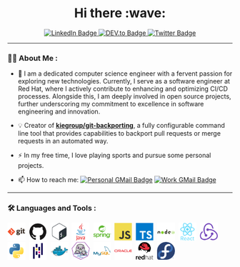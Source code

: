 <div align="center">
  <h1>
    Hi there :wave:
  </h1>  
  <div id="badges">
    <a href="https://www.linkedin.com/in/lampajr/">
      <img src="https://img.shields.io/badge/LinkedIn-blue?style=for-the-badge&logo=linkedin&logoColor=white" alt="LinkedIn Badge"/>
    </a>
    <a href="https://dev.to/lampajr">
      <img src="https://img.shields.io/badge/DEV-black?style=for-the-badge&logo=dev.to&logoColor=white" alt="DEV.to Badge"/>
    </a>
    <a href="https://twitter.com/lampajr95">
      <img src="https://img.shields.io/badge/Twitter-blue?style=for-the-badge&logo=twitter&logoColor=white" alt="Twitter Badge"/>
    </a>
  </div>
<!--   <img src="https://komarev.com/ghpvc/?username=lampajr&style=flat-square&color=blue" alt=""/> -->
</div>

---

### :man_technologist: About Me :

- 🔭 I am a dedicated computer science engineer with a fervent passion for exploring new technologies. Currently, I serve as a software engineer at Red Hat, where I actively contribute to enhancing and optimizing CI/CD processes. Alongside this, I am deeply involved in open source projects, further underscoring my commitment to excellence in software engineering and innovation.

- :bulb: Creator of [**kiegroup/git-backporting**](https://github.com/kiegroup/git-backporting), a fully configurable command line tool that provides capabilities to backport pull requests or merge requests in an automated way.

- :zap: In my free time, I love playing sports and pursue some personal projects.

- :mailbox: How to reach me: [![Personal GMail Badge](https://img.shields.io/badge/Personal-blue?style=flat-square&logo=gmail&logoColor=white)](mailto:a.lamparelli95@gmail.com) [![Work GMail Badge](https://img.shields.io/badge/work-red?style=flat-square&logo=red-hat&logoColor=white)](mailto:andrea.lamparelli@redhat.com)

---

### :hammer_and_wrench: Languages and Tools :

<div id="technologies">
  <img src="https://github.com/devicons/devicon/blob/master/icons/git/git-original-wordmark.svg" title="Git" alt="Git" width="40" height="40"/>&nbsp;
  <img src="https://github.com/devicons/devicon/blob/master/icons/github/github-original.svg" title="GitHub" alt="GitHub" width="40" height="40"/>&nbsp;
  <img src="https://github.com/devicons/devicon/blob/master/icons/bash/bash-original.svg" title="Bash" alt="Bash" width="40" height="40"/>&nbsp;
  <img src="https://github.com/devicons/devicon/blob/master/icons/java/java-original-wordmark.svg" title="Java" alt="Java" width="40" height="40"/>&nbsp;
  <img src="https://github.com/devicons/devicon/blob/master/icons/spring/spring-original-wordmark.svg" title="Spring" alt="Spring" width="40" height="40"/>&nbsp;
  <img src="https://github.com/devicons/devicon/blob/master/icons/javascript/javascript-original.svg" title="JavaScript" alt="JavaScript" width="40" height="40"/>&nbsp;
  <img src="https://github.com/devicons/devicon/blob/master/icons/typescript/typescript-original.svg" title="Typescript" alt="Typescript" width="40" height="40"/>&nbsp;
  <img src="https://github.com/devicons/devicon/blob/master/icons/nodejs/nodejs-original-wordmark.svg" title="NodeJS" alt="NodeJS" width="40" height="40"/>&nbsp;
  <img src="https://github.com/devicons/devicon/blob/master/icons/react/react-original-wordmark.svg" title="React" alt="React" width="40" height="40"/>&nbsp;
  <img src="https://github.com/devicons/devicon/blob/master/icons/redux/redux-original.svg" title="Redux" alt="Redux" width="40" height="40"/>&nbsp;
  <img src="https://github.com/devicons/devicon/blob/master/icons/python/python-original.svg" title="Python" alt="Python" width="40" height="40"/>&nbsp;
  <img src="https://github.com/devicons/devicon/blob/master/icons/pandas/pandas-original.svg" title="Pandas" alt="Pandas" width="40" height="40"/>&nbsp;
  <img src="https://github.com/devicons/devicon/blob/master/icons/docker/docker-original.svg" title="Docker" alt="Docker" width="40" height="40"/>&nbsp;
  <img src="https://github.com/devicons/devicon/blob/master/icons/podman/podman-original.svg" title="Podman" alt="Podman" width="40" height="40"/>&nbsp;
  <img src="https://github.com/devicons/devicon/blob/master/icons/mysql/mysql-original-wordmark.svg" title="MySQL" alt="MySQL" width="40" height="40"/>&nbsp;
  <img src="https://github.com/devicons/devicon/blob/master/icons/oracle/oracle-original.svg" title="Oracle" alt="Oracle" width="40" height="40"/>&nbsp;
  <img src="https://github.com/devicons/devicon/blob/master/icons/redhat/redhat-original-wordmark.svg" title="RedHat" alt="RedHat" width="40" height="40"/>&nbsp;
  <img src="https://github.com/devicons/devicon/blob/master/icons/fedora/fedora-original.svg" title="Fedora" alt="Fedora" width="40" height="40"/>&nbsp;
</div>

<!-- --- -->

<!-- ### :fire: My Stats :

<div id="badges" align="left">
  <a href="https://git.io/streak-stats" align="center">
    <img src="http://github-readme-streak-stats.herokuapp.com?user=lampajr&theme=dark&background=000000" alt="GitHub Streak"/>
  </a>
  
  <picture>
    <source 
      srcset="https://github-readme-stats.vercel.app/api?username=lampajr&show_icons=true&hide_border=true&theme=dark"
      media="(prefers-color-scheme: dark)"
    />
    <source
      srcset="https://github-readme-stats.vercel.app/api?username=lampajr&show_icons=true&hide_border=true&theme=transparent"
      media="(prefers-color-scheme: light), (prefers-color-scheme: no-preference)"
    />
    <img src="https://github-readme-stats.vercel.app/api?username=lampajr&show_icons=true&hide_border=true&theme=transparent" />
   </picture>
   
   <picture>
    <source 
      srcset="https://github-readme-stats.vercel.app/api/top-langs?username=lampajr&show_icons=true&hide_border=true&layout=normal&theme=dark"
      media="(prefers-color-scheme: dark)"
    />
    <source
      srcset="https://github-readme-stats.vercel.app/api/top-langs?username=lampajr&show_icons=true&hide_border=true&layout=normal&theme=transparent"
      media="(prefers-color-scheme: light), (prefers-color-scheme: no-preference)"
    />
    <img src="https://github-readme-stats.vercel.app/api/top-langs?username=lampajr&show_icons=true&hide_border=true&layout=normal&theme=transparent" />
   </picture>
</div> -->

<!--
**lampajr/lampajr** is a ✨ _special_ ✨ repository because its `README.md` (this file) appears on your GitHub profile.

Here are some ideas to get you started:

- 🔭 I’m currently working on ...
- 🌱 I’m currently learning ...
- 👯 I’m looking to collaborate on ...
- 🤔 I’m looking for help with ...
- 💬 Ask me about ...
- 📫 How to reach me: ...
- 😄 Pronouns: ...
- ⚡ Fun fact: ...
-->
